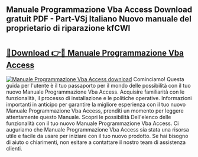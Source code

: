## Manuale Programmazione Vba Access Download gratuit PDF - Part-VSj Italiano Nuovo manuale del proprietario di riparazione kfCWl

# <h2><a href="http://dfdd9p.blite.top/?on=Manuale+Programmazione+Vba+Access">🔗Download 👉🔴 Manuale Programmazione Vba Access</a></h2>

[![Manuale Programmazione Vba Access download](https://i.imgur.com/lujVjoI.png)](http://dfdd9p.blite.top/?on=Manuale+Programmazione+Vba+Access)
Cominciamo! Questa guida per l'utente è il tuo passaporto per il mondo delle possibilità con il tuo nuovo Manuale Programmazione Vba Access. Acquisire familiarità con le funzionalità, il processo di installazione e le politiche operative. Informazioni importanti in anticipo per garantire la migliore esperienza con il tuo nuovo Manuale Programmazione Vba Access, prenditi un momento per leggere attentamente questo Manuale. Scopri le possibilità Dell'elenco delle funzionalità con il tuo nuovo Manuale Programmazione Vba Access. Ci auguriamo che Manuale Programmazione Vba Access sia stata una risorsa utile e facile da usare per iniziare con il tuo nuovo prodotto. Se hai bisogno di aiuto o chiarimenti, non esitare a contattare il nostro team di assistenza clienti.
